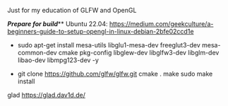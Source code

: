 Just for my education of GLFW and OpenGL

***********Prepare for build*************
Ubuntu 22.04:
https://medium.com/geekculture/a-beginners-guide-to-setup-opengl-in-linux-debian-2bfe02ccd1e
-   sudo apt-get install mesa-utils libglu1-mesa-dev freeglut3-dev mesa-common-dev cmake pkg-config libglew-dev libglfw3-dev libglm-dev libao-dev libmpg123-dev -y

-   git clone https://github.com/glfw/glfw.git
cmake .
make 
sudo make install

glad
https://glad.dav1d.de/